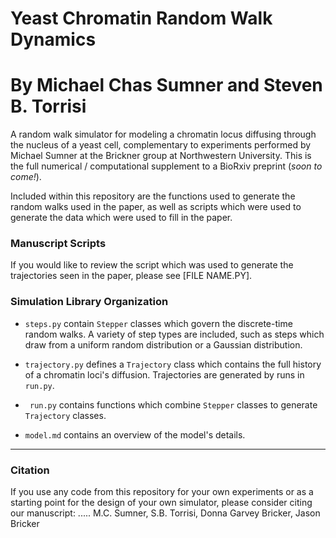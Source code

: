 # Yeast Chromatin Random Walk Dynamics
# By Michael Chas Sumner and Steven B. Torrisi

A random walk simulator for modeling a chromatin locus diffusing through the nucleus of a yeast cell, complementary to experiments performed by Michael Sumner at the Brickner group at Northwestern University.
This is the full numerical / computational supplement to a BioRxiv preprint (*soon to come!*).

Included within this repository are the functions used to generate the random walks used in the paper,
as well as scripts which were used to generate the data which were used to fill in the paper.

### Manuscript Scripts

If you would like to review the script which was used to generate the trajectories seen in the paper,
please see [FILE NAME.PY]. 


### Simulation Library Organization
 - `steps.py` contain `Stepper` classes which govern the discrete-time random walks. A variety of step types are included,
   such as steps which draw from a uniform random distribution or a Gaussian distribution.
 - `trajectory.py` defines a `Trajectory` class which contains the full history of a chromatin loci's diffusion.
   Trajectories are generated by runs in `run.py`.
 - ` run.py` contains functions which combine `Stepper` classes to generate `Trajectory` classes.

 - `model.md` contains an overview of the model's details.
-----

### Citation
If you use any code from this repository for your own experiments or as a starting point for the design of your own
simulator, please consider citing our manuscript:
.....
M.C. Sumner, S.B. Torrisi, Donna Garvey Bricker, Jason Bricker


